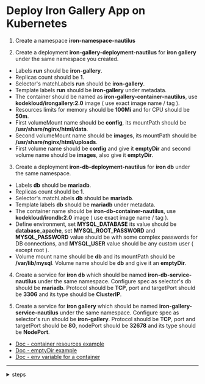 # Deploy Iron Gallery App on Kubernetes

1. Create a namespace **iron-namespace-nautilus**

2. Create a deployment **iron-gallery-deployment-nautilus** for **iron gallery** under the same namespace you created.
  -  Labels **run** should be **iron-gallery**.
  - Replicas count should be **1**.
  - Selector's matchLabels **run** should be **iron-gallery**.
  - Template labels **run** should be **iron-gallery** under metadata.
  - The container should be named as **iron-gallery-container-nautilus**, use **kodekloud/irongallery:2.0** image ( use exact image name / tag ).
  - Resources limits for memory should be **100Mi** and for CPU should be **50m**.
  - First volumeMount name should be **config**, its mountPath should be **/usr/share/nginx/html/data**.
  - Second volumeMount name should be **images**, its mountPath should be **/usr/share/nginx/html/uploads**.
  - First volume name should be **config** and give it **emptyDir** and second volume name should be **images**, also give it **emptyDir**.

3. Create a deployment **iron-db-deployment-nautilus** for **iron db** under the same namespace.
  - Labels **db** should be **mariadb**.
  - Replicas count should be **1**.
  - Selector's matchLabels **db** should be **mariadb**.
  - Template labels **db** should be **mariadb** under metadata.
  - The container name should be **iron-db-container-nautilus**, use **kodekloud/irondb:2.0** image ( use exact image name / tag ).
  - Define environment, set **MYSQL_DATABASE** its value should be **database_apache**, set **MYSQL_ROOT_PASSWORD** and **MYSQL_PASSWORD** value should be with some complex passwords for DB connections, and **MYSQL_USER** value should be any custom user ( except root ).
  - Volume mount name should be **db** and its mountPath should be **/var/lib/mysql**. Volume name should be **db** and give it an **emptyDir**.

4. Create a service for **iron db** which should be named **iron-db-service-nautilus** under the same namespace. Configure spec as selector's db should be **mariadb**. Protocol should be **TCP**, port and targetPort should be **3306** and its type should be **ClusterIP**.

5. Create a service for **iron gallery** which should be named **iron-gallery-service-nautilus** under the same namespace. Configure spec as selector's run should be **iron-gallery**. Protocol should be **TCP**, port and targetPort should be **80**, nodePort should be **32678** and its type should be **NodePort**.


- [Doc - container resources example](https://kubernetes.io/docs/concepts/configuration/manage-resources-containers/#example-1)
- [Doc - emptyDir example](https://kubernetes.io/docs/concepts/storage/volumes/#emptydir-configuration-example)
- [Doc - env variable for a container](https://kubernetes.io/docs/tasks/inject-data-application/define-environment-variable-container/#define-an-environment-variable-for-a-container)
---

<details>
<summary>steps</summary>

  #### create a namespace
  ```bash
  kubectl create ns iron-namespace-nautilus
  ```

  #### change the default namespace
  ```bash
  kubectl config set-context --current --namespace iron-namespace-nautilus

  kubectl config get-contexts
  ```
  - output
    ```
    CURRENT   NAME             CLUSTER          AUTHINFO         NAMESPACE
    *         kind-kodekloud   kind-kodekloud   kind-kodekloud   iron-namespace-nautilus
    ```

  #### create deployment for app
  ```bash
  kubectl create deployment iron-gallery-deployment-nautilus --image kodekloud/irongallery:2.0 --replicas 1 --dry-run=client -oyaml  > iron-deployment.yaml
  ```
  ```yaml
  apiVersion: apps/v1
  kind: Deployment
  metadata:
    labels:
      run: iron-gallery
      app: iron-gallery-deployment-nautilus
    name: iron-gallery-deployment-nautilus
  spec:
    replicas: 1
    selector:
      matchLabels:
        run: iron-gallery
        app: iron-gallery-deployment-nautilus
    strategy: {}
    template:
      metadata:
        labels:
          run: iron-gallery
          app: iron-gallery-deployment-nautilus
      spec:
        volumes:
        - name: config
          emptyDir: {}
        - name: images
          emptyDir: {}
        containers:
        - image: kodekloud/irongallery:2.0
          name: iron-gallery-container-nautilus
          ports:
          - containerPort: 80
          resources:
            limits:
              memory: "100Mi"
              cpu: "50m"
          volumeMounts:
            - name: config
              mountPath: /usr/share/nginx/html/data
            - name: images
              mountPath: /usr/share/nginx/html/uploads
  ```

  #### crreate deployment for db
  ```bash
  kubectl create deployment iron-db-deployment-nautilus --image kodekloud/irondb:2.0 --replicas 1 --port 3306 --dry-run=client -oyaml > iron-db.yaml
  ```
  ```yaml
  apiVersion: apps/v1
  kind: Deployment
  metadata:
    creationTimestamp: null
    labels:
      db: mariadb
      app: iron-db-deployment-nautilus
    name: iron-db-deployment-nautilus
  spec:
    replicas: 1
    selector:
      matchLabels:
        db: mariadb
        app: iron-db-deployment-nautilus
    strategy: {}
    template:
      metadata:
        creationTimestamp: null
        labels:
          db: mariadb
          app: iron-db-deployment-nautilus
      spec:
        volumes:
        - name: db
          emptyDir: {}
        containers:
        - image: kodekloud/irondb:2.0
          name: iron-db-container-nautilus
          ports:
          - containerPort: 3306
          env:
            - name: MYSQL_DATABASE
              value: "database_apache"
            - name: MYSQL_ROOT_PASSWORD
              value: "ironrootpass123"
            - name: MYSQL_PASSWORD
              value: "ironpass123"
            - name: MYSQL_USER
              value: "iron"
          volumeMounts:
            - name: db
              mountPath: /var/lib/mysql
  ```

  #### kubectl apply -f iron-deployment.yaml -f iron-db.yaml 
    deployment.apps/iron-gallery-deployment-datacenter created
    deployment.apps/iron-db-deployment-datacenter created

  #### kubectl get all
    NAME                                                    READY   STATUS    RESTARTS   AGE
    pod/iron-db-deployment-nautilus-76f5954bd8-47mqh        1/1     Running   0          41s
    pod/iron-gallery-deployment-nautilus-556f477cf4-mhs52   1/1     Running   0          41s

    NAME                                               READY   UP-TO-DATE   AVAILABLE   AGE
    deployment.apps/iron-db-deployment-nautilus        1/1     1            1           41s
    deployment.apps/iron-gallery-deployment-nautilus   1/1     1            1           41s

    NAME                                                          DESIRED   CURRENT   READY   AGE
    replicaset.apps/iron-db-deployment-nautilus-76f5954bd8        1         1         1       41s
    replicaset.apps/iron-gallery-deployment-nautilus-556f477cf4   1         1         1       41s

  #### Create service
  ```bash
  kubectl expose deployment iron-db-deployment-nautilus --name iron-db-service-nautilus --port 3306 --target-port 3306 --protocol TCP

  kubectl expose deployment iron-gallery-deployment-nautilus --name iron-gallery-service-nautilus --type NodePort --port 80 --target-port 80 --protocol TCP
  ```

  #### change the NodePort port
  ```bash
  kubectl edit svc iron-gallery-service-nautilus
  ```
  - output
    ```
      ports:
      - nodePort: 31277
      ---
      ports:
      - nodePort: 32678
    ```
</details>